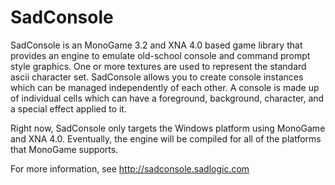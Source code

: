SadConsole
==========

SadConsole is an MonoGame 3.2 and XNA 4.0 based game library that provides an engine to emulate old-school console and command prompt style graphics. One or more textures are used to represent the standard ascii character set. SadConsole allows you to create console instances which can be managed independently of each other. A console is made up of individual cells which can have a foreground, background, character, and a special effect applied to it. 

Right now, SadConsole only targets the Windows platform using MonoGame and XNA 4.0. Eventually, the engine will be compiled for all of the platforms that MonoGame supports. 

For more information, see http://sadconsole.sadlogic.com
